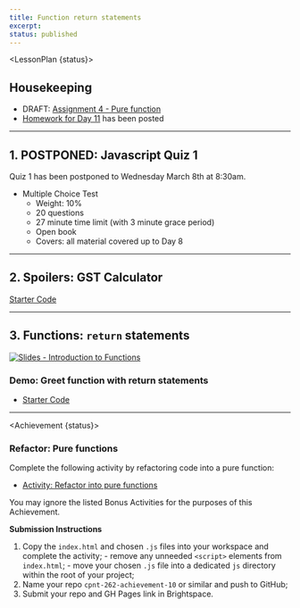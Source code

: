 ```yaml
---
title: Function return statements
excerpt: 
status: published
---
```

<script>
	import Homework from "$lib/components/Homework.svelte";
	import LessonPlan from "$lib/components/LessonPlan.svelte";
	import LabTime from "$lib/components/LabTime.svelte";
	import Achievement from "$lib/components/Achievement.svelte";
</script>


<LessonPlan {status}>

## Housekeeping
- DRAFT: [Assignment 4 - Pure function](/courses/cpnt-262/assessments/assignment-4)
- [Homework for Day 11](/courses/cpnt-262/day-11) has been posted

---

## 1. POSTPONED: Javascript Quiz 1
Quiz 1 has been postponed to Wednesday March 8th at 8:30am.
- Multiple Choice Test
    - Weight: 10%
    - 20 questions
    - 27 minute time limit (with 3 minute grace period)
    - Open book
    - Covers: all material covered up to Day 8
		
---

## 2. Spoilers: GST Calculator
[Starter Code](https://github.com/sait-wbdv/dailies-w23/tree/main/2023-02-23-functions/00-ach9-gst-starter)

---

## 3. Functions: `return` statements
[![Slides - Introduction to Functions](/images/slides/js-functions.png)](https://sait-wbdv.github.io/slides/w23/cpnt-262/js-functions.html)

### Demo: Greet function with return statements
- [Starter Code]()

</LessonPlan>

---

<Achievement {status}>

### Refactor: Pure functions
Complete the following activity by refactoring code into a pure function: 
- [Activity: Refactor into pure functions](https://gist.github.com/acidtone/6b27ecd6f5cdb05e57f93a5f137dcb2f)

You may ignore the listed Bonus Activities for the purposes of this Achievement.

**Submission Instructions**
1. Copy the `index.html` and chosen `.js` files into your workspace and complete the activity;
		- remove any unneeded `<script>` elements from `index.html`;
		- move your chosen `.js` file into a dedicated `js` directory within the root of your project;
2. Name your repo `cpnt-262-achievement-10` or similar and push to GitHub;
3. Submit your repo and GH Pages link in Brightspace.

</Achievement>
